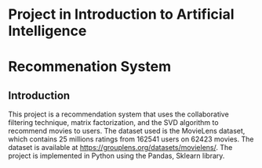 # Project in Introduction to Artificial Intelligence
# Recommenation System

## Introduction
This project is a recommendation system that uses the collaborative filtering technique, matrix factorization, and the SVD algorithm to recommend movies to users. 
The dataset used is the MovieLens dataset, which contains 25 millions ratings from 162541 users on 62423 movies. The dataset is available at https://grouplens.org/datasets/movielens/. 
The project is implemented in Python using the Pandas, Sklearn library.